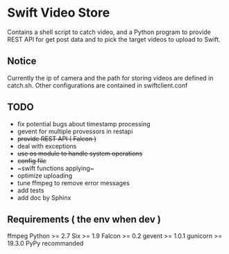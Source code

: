 Swift Video Store
===================================================

Contains a shell script to catch video, and a Python program to provide REST 
API for get post data and to pick the target videos to upload to Swift.


Notice
----
Currently the ip of camera and the path for storing videos are defined in catch.sh. 
Other configurations are contained in swiftclient.conf


TODO
---------------------------------------------------
- fix potential bugs about timestamp processing
- gevent for multiple provessors in restapi
- ~~provide REST API ( Falcon )~~
- deal with exceptions 
- ~~use os module to handle system operations~~
- ~~config file~~
- ~swift functions applying~
- optimize uploading
- tune ffmpeg to remove error messages
- add tests
- add doc by Sphinx


Requirements ( the env when dev )
---------------------------------------------------
ffmpeg
Python >= 2.7
Six >= 1.9
Falcon >= 0.2 
gevent >= 1.0.1
gunicorn >= 19.3.0
PyPy recommanded
